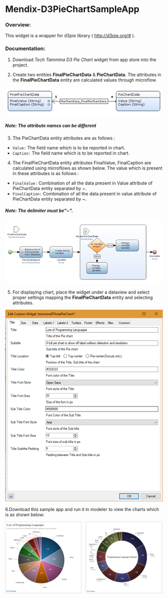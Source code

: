 # Mendix-D3PieChartSampleApp

### Overview:
This widget is a wrapper for d3pie library ( http://d3pie.org/# ).
 
### Documentation:
1. Download *Tech Tammina D3 Pie Chart* widget from app store into the project.

2. Create two entities **FinalPieChartData** & **PieChartData**. The attributes in the **FinalPieChartData** entity are calculated values through microflow.

![Alt text](/images/doc1.png?raw=true "Optional Title")

##### Note: The attribute names can be different

3. The PieChartData entity attributes are as follows :
* `Value:` The field name which is to be reported in chart.
* `Caption:` The field name which is to be reported in chart.

4. The FinalPieChartData entity attributes FinalValue, FinalCaption are calculated using microflows as shown below. The value which is present in these attributes is as follows :
* `FinalValue:` Combination of all the data present in Value attribute of PieChartData entity separated by ~.
* `FinalCaption:` Combination of all the data present in value attribute of PieChartData entity separated by ~.

##### Note: The delimiter must be"~". 

![Alt text](/images/doc2.png?raw=true "Optional Title")

5. For displaying chart, place the widget under a dataview and select proper settings mapping the **FinalPieChartData** entity and selecting attributes.

![Alt text](/images/doc3.png?raw=true "Optional Title")

6.Download this sample app and run it in modeler to view the charts which is as shown below:

![Alt text](/images/doc4.png?raw=true "Optional Title")
